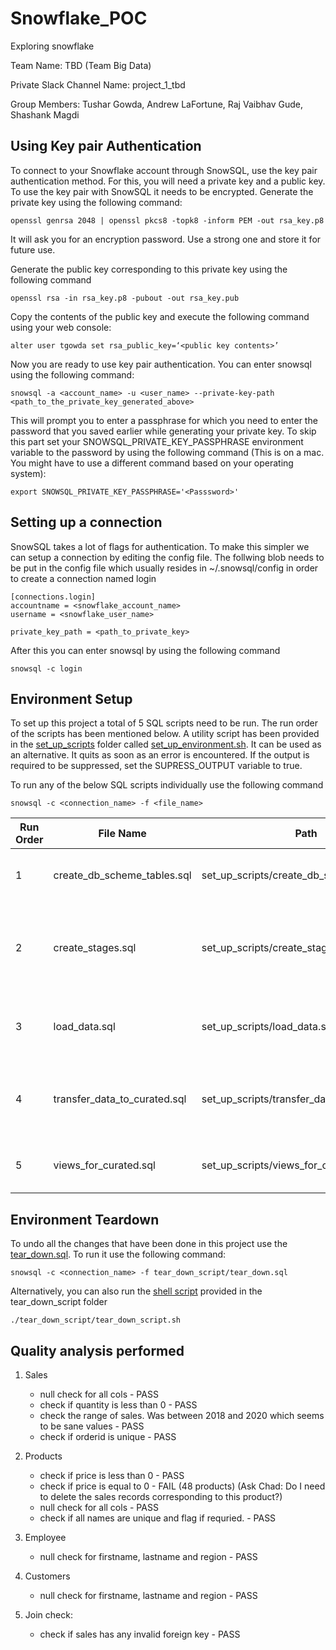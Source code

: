 # Snowflake_POC
Exploring snowflake

Team Name: TBD (Team Big Data)

Private Slack Channel Name: project_1_tbd

Group Members: Tushar Gowda, Andrew LaFortune, Raj Vaibhav Gude, Shashank Magdi

## Using Key pair Authentication
To connect to your Snowflake account through SnowSQL, use the key pair authentication method. For this, you will need a private key and a public key.
To use the key pair with SnowSQL it needs to be encrypted.
Generate the private key using the following command:
```
openssl genrsa 2048 | openssl pkcs8 -topk8 -inform PEM -out rsa_key.p8
```
It will ask you for an encryption password. Use a strong one and store it for future use.

Generate the public key corresponding to this private key using the following command
```
openssl rsa -in rsa_key.p8 -pubout -out rsa_key.pub
```

Copy the contents of the public key and execute the following command using your web console:
```
alter user tgowda set rsa_public_key=‘<public key contents>’
```
Now you are ready to use key pair authentication.
You can enter snowsql using the following command:
```
snowsql -a <account_name> -u <user_name> --private-key-path <path_to_the_private_key_generated_above>
```
This will prompt you to enter a passphrase for which you need to enter the password that you saved earlier while generating your private key. To skip this part set your SNOWSQL_PRIVATE_KEY_PASSPHRASE environment variable to the password by using the following command (This is on a mac. You might have to use a different command based on your operating system):
```
export SNOWSQL_PRIVATE_KEY_PASSPHRASE='<Passsword>'
```

## Setting up a connection
SnowSQL takes a lot of flags for authentication. To make this simpler we can setup a connection by editing the config file. The follwing blob needs to be put in the config file which usually resides in ~/.snowsql/config in order to create a connection named login
```
[connections.login]
accountname = <snowflake_account_name>
username = <snowflake_user_name>

private_key_path = <path_to_private_key>
```
After this you can enter snowsql by using the following command
```
snowsql -c login
```

## Environment Setup

To set up this project a total of 5 SQL scripts need to be run. The run order of the scripts has been mentioned below. A utility script has been provided in the [set_up_scripts](set_up_scripts) folder called [set_up_environment.sh](set_up_scripts/set_up_environment.sh). It can be used as an alternative. It quits as soon as an error is encountered. If the output is required to be suppressed, set the SUPRESS_OUTPUT variable to true.

To run any of the below SQL scripts individually use the following command
```
snowsql -c <connection_name> -f <file_name>
```

| Run Order  | File Name                         | Path                                           | Description
| ---------- | --------------------------------- | ---------------------------------------------- | ---------------------------------------
|      1     | create_db_scheme_tables.sql       | set_up_scripts/create_db_scheme_tables.sql     | Creates the database, schemas, and tables.
|      2     | create_stages.sql                 | set_up_scripts/create_stages.sql               | Create stages. It sets the source from where we import data. i.e s3
|      3     | load_data.sql                     | set_up_scripts/load_data.sql                   | Loads the data from stage to created tables.
|      4     | transfer_data_to_curated.sql      | set_up_scripts/transfer_data_to_curated.sql	  | Filters the data errors and loads data into the curated schema.
|      5     | views_for_curated.sql             | set_up_scripts/views_for_curated.sql 		     | Creates views in the curated scheme


## Environment Teardown

To undo all the changes that have been done in this project use the [tear_down.sql](tear_down_script/tear_down.sql). To run it use the following command:
```
snowsql -c <connection_name> -f tear_down_script/tear_down.sql
```
Alternatively, you can also run the [shell script](tear_down_script/tear_down_script.sh) provided in the tear_down_script folder
```
./tear_down_script/tear_down_script.sh
```


## Quality analysis performed
1. Sales
   - null check for all cols - PASS
   - check if quantity is less than 0 - PASS
   - check the range of sales. Was between 2018 and 2020 which seems to be sane values - PASS
   - check if orderid is unique - PASS

2. Products
   - check if price is less than 0 - PASS 
   - check if price is equal to 0 - FAIL (48 products) (Ask Chad: Do I need to delete the sales records corresponding to this product?)
   - null check for all cols - PASS
   - check if all names are unique and flag if requried. - PASS

3. Employee
   - null check for firstname, lastname and region - PASS
   
4. Customers
   - null check for firstname, lastname and region - PASS
 
5. Join check:
   - check if sales has any invalid foreign key - PASS

